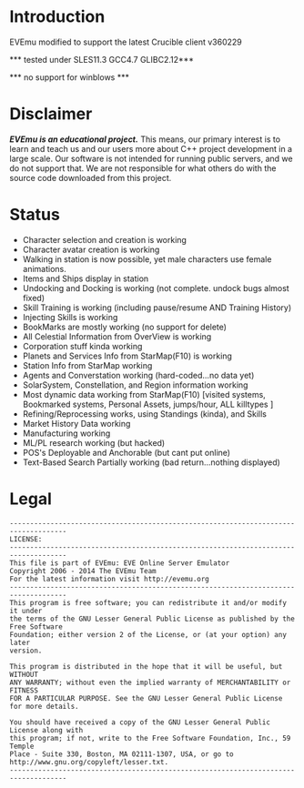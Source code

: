 # Introduction
EVEmu modified to support the latest Crucible client v360229

***   tested under SLES11.3  GCC4.7 GLIBC2.12***

***  no support for winblows ***

# Disclaimer

***EVEmu is an educational project.***
 This means, our primary interest is to learn and teach us
and our users more about C++ project development in a large
scale. Our software is not intended for running public servers,
and we do not support that. We are not responsible for what others
do with the source code downloaded from this project.

# Status
- Character selection and creation is working
- Character avatar creation is working
- Walking in station is now possible, yet male characters use female animations.
- Items and Ships display in station
- Undocking and Docking is working (not complete.  undock bugs almost fixed)
- Skill Training is working (including pause/resume AND Training History)
- Injecting Skills is working
- BookMarks are mostly working (no support for delete)
- All Celestial Information from OverView is working
- Corporation stuff kinda working
- Planets and Services Info from StarMap(F10) is working
- Station Info from StarMap working
- Agents and Converstation working (hard-coded...no data yet)
- SolarSystem, Constellation, and Region information working
- Most dynamic data working from StarMap(F10) [visited systems, Bookmarked systems, Personal Assets, jumps/hour, ALL killtypes ]
- Refining/Reprocessing works, using Standings (kinda), and Skills
- Market History Data working
- Manufacturing working
- ML/PL research working (but hacked)
- POS's Deployable and Anchorable (but cant put online)
- Text-Based Search Partially working (bad return...nothing displayed)



# Legal
    ------------------------------------------------------------------------------------
    LICENSE:
    ------------------------------------------------------------------------------------
    This file is part of EVEmu: EVE Online Server Emulator
    Copyright 2006 - 2014 The EVEmu Team
    For the latest information visit http://evemu.org
    ------------------------------------------------------------------------------------
    This program is free software; you can redistribute it and/or modify it under
    the terms of the GNU Lesser General Public License as published by the Free Software
    Foundation; either version 2 of the License, or (at your option) any later
    version.

    This program is distributed in the hope that it will be useful, but WITHOUT
    ANY WARRANTY; without even the implied warranty of MERCHANTABILITY or FITNESS
    FOR A PARTICULAR PURPOSE. See the GNU Lesser General Public License for more details.

    You should have received a copy of the GNU Lesser General Public License along with
    this program; if not, write to the Free Software Foundation, Inc., 59 Temple
    Place - Suite 330, Boston, MA 02111-1307, USA, or go to
    http://www.gnu.org/copyleft/lesser.txt.
    ------------------------------------------------------------------------------------


